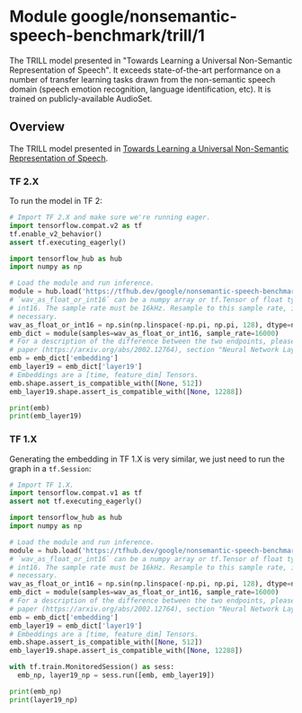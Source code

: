 # Module google/nonsemantic-speech-benchmark/trill/1
The TRILL model presented in "Towards Learning a Universal Non-Semantic Representation of Speech".
It exceeds state-of-the-art performance on a number of transfer learning tasks
drawn from the non-semantic speech domain (speech emotion recognition, language
identification, etc). It is trained on publicly-available AudioSet.

<!-- asset-path: internal -->
<!-- module-type: audio-embedding -->
<!-- fine-tunable: true -->
<!-- format: saved_model_2 -->
<!-- network-architecture: ResNet -->
<!-- dataset: audioset -->

## Overview

The TRILL model presented in [Towards Learning a Universal Non-Semantic Representation of Speech](http://arxiv.org/abs/2002.12764).
### TF 2.X

To run the model in TF 2:

```python
# Import TF 2.X and make sure we're running eager.
import tensorflow.compat.v2 as tf
tf.enable_v2_behavior()
assert tf.executing_eagerly()

import tensorflow_hub as hub
import numpy as np

# Load the module and run inference.
module = hub.load('https://tfhub.dev/google/nonsemantic-speech-benchmark/trill/1')
# `wav_as_float_or_int16` can be a numpy array or tf.Tensor of float type or
# int16. The sample rate must be 16kHz. Resample to this sample rate, if
# necessary.
wav_as_float_or_int16 = np.sin(np.linspace(-np.pi, np.pi, 128), dtype=np.float32)
emb_dict = module(samples=wav_as_float_or_int16, sample_rate=16000)
# For a description of the difference between the two endpoints, please see our
# paper (https://arxiv.org/abs/2002.12764), section "Neural Network Layer".
emb = emb_dict['embedding']
emb_layer19 = emb_dict['layer19']
# Embeddings are a [time, feature_dim] Tensors.
emb.shape.assert_is_compatible_with([None, 512])
emb_layer19.shape.assert_is_compatible_with([None, 12288])

print(emb)
print(emb_layer19)
```

### TF 1.X

Generating the embedding in TF 1.X is very similar, we just need to run the
graph in a `tf.Session`:

```python
# Import TF 1.X.
import tensorflow.compat.v1 as tf
assert not tf.executing_eagerly()

import tensorflow_hub as hub
import numpy as np

# Load the module and run inference.
module = hub.load('https://tfhub.dev/google/nonsemantic-speech-benchmark/trill/1')
# `wav_as_float_or_int16` can be a numpy array or tf.Tensor of float type or
# int16. The sample rate must be 16kHz. Resample to this sample rate, if
# necessary.
wav_as_float_or_int16 = np.sin(np.linspace(-np.pi, np.pi, 128), dtype=np.float32)
emb_dict = module(samples=wav_as_float_or_int16, sample_rate=16000)
# For a description of the difference between the two endpoints, please see our
# paper (https://arxiv.org/abs/2002.12764), section "Neural Network Layer".
emb = emb_dict['embedding']
emb_layer19 = emb_dict['layer19']
# Embeddings are a [time, feature_dim] Tensors.
emb.shape.assert_is_compatible_with([None, 512])
emb_layer19.shape.assert_is_compatible_with([None, 12288])

with tf.train.MonitoredSession() as sess:
  emb_np, layer19_np = sess.run([emb, emb_layer19])

print(emb_np)
print(layer19_np)
```
